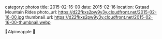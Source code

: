 category: photos 
title: 2015-02-16-00
date: 2015-02-16
location: Gstaad Mountain Rides
photo_url: https://d22fkxs2pw9y3y.cloudfront.net/2015-02-16-00.jpg
thumbnail_url: https://d22fkxs2pw9y3y.cloudfront.net/2015-02-16-00-thumbnail.webp

🍍Alpineapple 🍍 